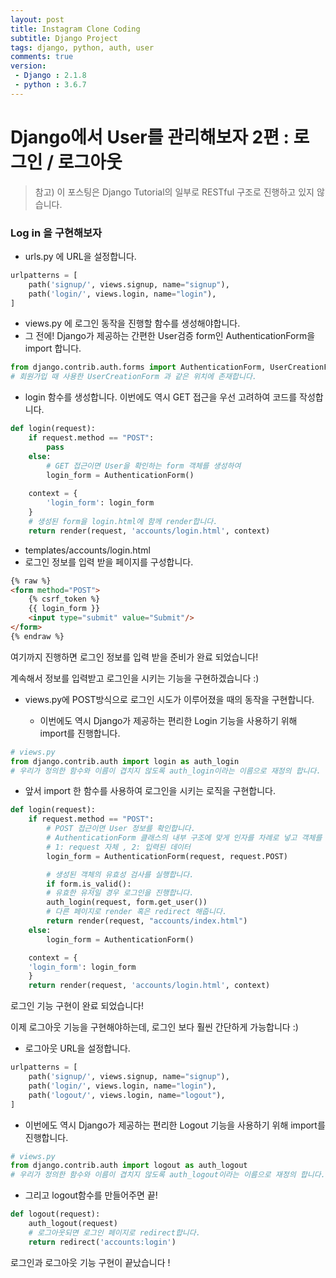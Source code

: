 ```yaml
---
layout: post
title: Instagram Clone Coding
subtitle: Django Project
tags: django, python, auth, user
comments: true
version:
 - Django : 2.1.8
 - python : 3.6.7
---
```


# Django에서 User를 관리해보자 2편 : 로그인 / 로그아웃

>참고) 이 포스팅은 Django Tutorial의 일부로 RESTful 구조로 진행하고 있지 않습니다.



### Log in 을 구현해보자

- urls.py 에 URL을 설정합니다.

```python
urlpatterns = [
	path('signup/', views.signup, name="signup"),
	path('login/', views.login, name="login"),
]
```



- views.py 에 로그인 동작을 진행할 함수를 생성해야합니다.
- 그 전에! Django가 제공하는 간편한 User검증 form인 AuthenticationForm을 import 합니다.

```python
from django.contrib.auth.forms import AuthenticationForm, UserCreationForm
# 회원가입 때 사용한 UserCreationForm 과 같은 위치에 존재합니다.
```



  - login 함수를 생성합니다. 이번에도 역시 GET 접근을 우선 고려하여 코드를 작성합니다.

```python
def login(request):
    if request.method == "POST":
        pass
    else:
        # GET 접근이면 User을 확인하는 form 객체를 생성하여 
        login_form = AuthenticationForm()
        
    context = {
        'login_form': login_form
    }
    # 생성된 form을 login.html에 함께 render합니다.
    return render(request, 'accounts/login.html', context)
```



- templates/accounts/login.html
- 로그인 정보를 입력 받을 페이지를 구성합니다.

```html
{% raw %}
<form method="POST">
    {% csrf_token %}
    {{ login_form }}
    <input type="submit" value="Submit"/>
</form>
{% endraw %}
```



여기까지 진행하면 로그인 정보를 입력 받을 준비가 완료 되었습니다!

계속해서 정보를 입력받고 로그인을 시키는 기능을 구현하겠습니다 :)



- views.py에 POST방식으로 로그인 시도가 이루어졌을 때의 동작을 구현합니다.

  - 이번에도 역시 Django가 제공하는 편리한 Login 기능을 사용하기 위해 import를 진행합니다.

```python
# views.py
from django.contrib.auth import login as auth_login
# 우리가 정의한 함수와 이름이 겹치지 않도록 auth_login이라는 이름으로 재정의 합니다.
```



  - 앞서 import 한 함수를 사용하여 로그인을 시키는 로직을 구현합니다.

```python
def login(request):
    if request.method == "POST":
        # POST 접근이면 User 정보를 확인합니다.
        # AuthenticationForm 클래스의 내부 구조에 맞게 인자를 차례로 넣고 객체를 생성합니다.
        # 1: request 자체 , 2: 입력된 데이터
        login_form = AuthenticationForm(request, request.POST)

        # 생성된 객체의 유효성 검사를 실행합니다.
        if form.is_valid():
        # 유효한 유저일 경우 로그인을 진행합니다.
        auth_login(request, form.get_user())
        # 다른 페이지로 render 혹은 redirect 해줍니다.
        return render(request, "accounts/index.html")
    else:
    	login_form = AuthenticationForm()

    context = {
    'login_form': login_form
    }
    return render(request, 'accounts/login.html', context)
```

  



로그인 기능 구현이 완료 되었습니다!

이제 로그아웃 기능을 구현해야하는데, 로그인 보다 훨씬 간단하게 가능합니다 :)

- 로그아웃 URL을 설정합니다.

```python
urlpatterns = [
    path('signup/', views.signup, name="signup"),
    path('login/', views.login, name="login"),
    path('logout/', views.login, name="logout"),
]
```



- 이번에도 역시 Django가 제공하는 편리한 Logout 기능을 사용하기 위해 import를 진행합니다.

```python
# views.py
from django.contrib.auth import logout as auth_logout
# 우리가 정의한 함수와 이름이 겹치지 않도록 auth_logout이라는 이름으로 재정의 합니다.
```



- 그리고 logout함수를 만들어주면 끝!

```python
def logout(request):
    auth_logout(request)
    # 로그아웃되면 로그인 페이지로 redirect합니다.
    return redirect('accounts:login')
```

  

로그인과 로그아웃 기능 구현이 끝났습니다 !
